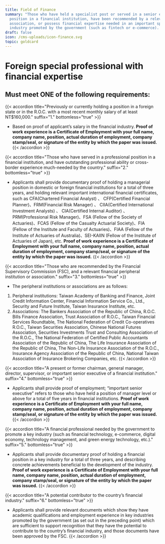 ```yaml
---
title: Field of Finance
summary: "Those who have held a specialist post or served in a senior executive
  position in a financial institution, have been recommended by a relevant
  association, or possess financial expertise needed in an important sphere of
  industry promoted by the government (such as fintech or e-commerce). "
draft: false
icon: /cms-uploads/icon-finance.svg
topic: goldcard
---
```

# Foreign special professional with financial expertise

## Must meet **ONE** of the following requirements:

{{< accordion title="Previously or currently holding a position in a foreign state or in the R.O.C. with a most recent monthly salary of at least NT$160,000." suffix="1." bottomless="true" >}}
* Based on proof of applicant’s salary in the financial industry. **Proof of work experience is a Certificate of Employment with your full name, company name, position, actual duration of employment, company stamp/seal, or signature of the entity by which the paper was issued.**
{{< /accordion >}}

{{< accordion title="Those who have served in a professional position in a financial institution, and have outstanding professional ability or cross-border experience much-needed by the country." suffix="2." bottomless="true" >}}
* Applicants shall provide documentary proof of holding a managerial position in domestic or foreign financial institutions for a total of three years, and holding relevant important international financial certificates, such as CFA(Chartered Financial Analyst) 、
  CFP(Certified Financial Planner)、FRM(Financial Risk Manager) 、 CIIA(Certified International Investment Analysts) 、 CIA(Certified Internal Auditor) 、PRM(Professional Risk Manager)、FSA (Fellow of the Society of Actuaries)、FCAS (Fellow of the Casualty Actuarial Society)、FIA (Fellow of the Institute and Faculty of Actuaries)、FIAA (Fellow of the Institute of Actuaries of Australia)、SEI-KAIIN (Fellow of the Institute of Actuaries of Japan), etc. **Proof of work experience is a Certificate of Employment with your full name, company name, position, actual duration of employment, company stamp/seal, or signature of the entity by which the paper was issued.**
{{< /accordion >}}

{{< accordion title="Those who are recommended by the Financial Supervisory Commission (FSC), and a relevant financial peripheral institution or association." suffix="3." bottomless="true" >}}
* The peripheral institutions or associations are as follows:

1. Peripheral institutions: Taiwan Academy of Banking and Finance, Joint Credit Information Center, Financial Information Service Co., Ltd., Security and Future Institute, Taiwan Insurance Institute, etc.
2. Associations: The Bankers Association of the Republic of China, R.O.C. Bills Finance Association, Trust Association of R.O.C., Taiwan
   Financial Services Roundtable, The National Federation of Credit Co-operatives R.O.C., Taiwan Securities Association, Chinese National Futures Association, Securities Investments Trust and Consulting Association of the R.O.C., The National Federation of Certified Public Accountants Association of the Republic of China, The Life Insurance Association of the Republic of China, The Non-Life Insurance Association of the R.O.C., Insurance Agency Association of the Republic of China, National Taiwan Association of Insurance Brokering Companies, etc.
{{< /accordion >}}

{{< accordion title="A present or former chairman, general manager, director, supervisor, or important senior executive of a financial institution." suffix="4." bottomless="true" >}}
* Applicants shall provide proof of employment; “important senior executive” refers to those who have held a position of manager level or above for a total of five years in financial institutions. **Proof of work experience is a Certificate of Employment with your full name, company name, position, actual duration of employment, company stamp/seal, or signature of the entity by which the paper was issued.**
{{< /accordion >}}

{{< accordion title="A financial professional needed by the government to promote a key industry (such as financial technology, e-commerce, digital economy, technology management, and green energy technology, etc.)." suffix="5." bottomless="true" >}}
* Applicants shall provide documentary proof of holding a financial position in a key industry for a total of three years, and describing concrete achievements beneficial to the development of the industry. **Proof of work experience is a Certificate of Employment with your full name, company name, position, actual duration of employment, company stamp/seal, or signature of the entity by which the paper was issued.**
{{< /accordion >}}

{{< accordion title="A potential contributor to the country’s financial industry." suffix="6." bottomless="true" >}}

* Applicants shall provide relevant documents which show they have academic qualifications and employment experience in key industries promoted by the government (as set out in the preceding point) which are sufficient to support recognition that they have the potential to contribute to the country’s financial industry, and those documents have been approved by the FSC.
{{< /accordion >}}